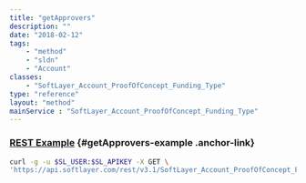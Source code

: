 ```yaml
---
title: "getApprovers"
description: ""
date: "2018-02-12"
tags:
    - "method"
    - "sldn"
    - "Account"
classes:
    - "SoftLayer_Account_ProofOfConcept_Funding_Type"
type: "reference"
layout: "method"
mainService : "SoftLayer_Account_ProofOfConcept_Funding_Type"
---
```


### [REST Example](#getApprovers-example) <a href="/article/rest/"><i class="fas fa-question"></i></a> {#getApprovers-example .anchor-link} 
```bash
curl -g -u $SL_USER:$SL_APIKEY -X GET \
'https://api.softlayer.com/rest/v3.1/SoftLayer_Account_ProofOfConcept_Funding_Type/{SoftLayer_Account_ProofOfConcept_Funding_TypeID}/getApprovers'
```
